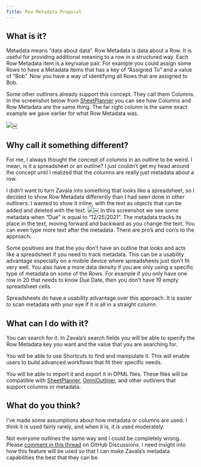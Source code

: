 ```yaml
---
Title: Row Metadata Proposal
---
```




## What is it?

Metadata means “data about data”. Row Metadata is data about a Row. It is useful for providing additional meaning to a row in a structured way. Each Row Metadata item is a key/value pair. For example you could assign some Rows to have a Metadata items that has a key of “Assigned To” and a value of “Bob”. Now you have a way of identifying all Rows that are assigned to Bob.

Some other outliners already support this concept. They call them Columns. In the screenshot below from [SheetPlanner](https://sheetplanner.com) you can see how Columns and Row Metadata are the same thing. The far right column is the same exact example we gave earlier for what Row Metadata was.

![](/assets/images/E0AC7661-235D-45EB-B5EC-E1923A3C8C99.png)￼

## Why call it something different?

For me, I always thought the concept of columns in an outline to be weird. I mean, is it a spreadsheet or an outline? I just couldn’t get my head around the concept until I realized that the columns are really just metadata about a row.

I didn’t want to turn Zavala into something that looks like a spreadsheet, so I decided to show Row Metadata differently than I had seen done in other outliners. I wanted to show it inline, with the text as objects that can be added and deleted with the text.
![](/assets/images/09218938-72BA-4EC4-836B-33637EA8BF18.png)￼
In this screenshot we see some metadata when “Due” is equal to “12/25/2021”. The metadata tracks its place in the text, moving forward and backward as you change the text. You can even type more text after the metadata. There are pro’s and con’s to the approach.

Some positives are that the you don’t have an outline that looks and acts like a spreadsheet if you need to track metadata. This can be a usability advantage especially on a mobile device where spreadsheets just don’t fit very well. You also have a more data density if you are only using a specific type of metadata on some of the Rows. For example if you only have one row in 20 that needs to know Due Date, then you don’t have 19 empty spreadsheet cells.

Spreadsheets do have a usability advantage over this approach. It is easier to scan metadata with your eye if it is all in a straight column.

## What can I do with it?

You can search for it. In Zavala’s search fields you will be able to specify the Row Metadata key you want and the value that you are searching for.

You will be able to use Shortcuts to find and manipulate it. This will enable users to build advanced workflows that fit their specific needs.

You will be able to import it and export it in OPML files. These files will be compatible with [SheetPlanner](https://sheetplanner.com), [OmniOutliner](https://www.omnigroup.com/omnioutliner), and other outliners that support columns or metadata.

## What do you think?

I’ve made some assumptions about how metadata or columns are used. I think it is used fairly rarely, and when it is, it is used moderately.

Not everyone outlines the same way and I could be completely wrong. Please [comment in this thread](https://github.com/vincode-io/Zavala/discussions/131) on GitHub Discussions. I need insight into how this feature will be used so that I can make Zavala’s metadata capabilities the best that they can be.